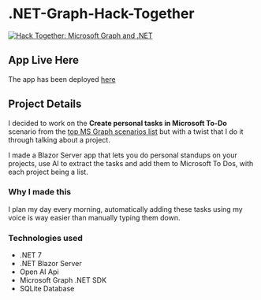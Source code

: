 # .NET-Graph-Hack-Together

[![Hack Together: Microsoft Graph and .NET](https://img.shields.io/badge/Microsoft%20-Hack--Together-orange?style=for-the-badge&logo=microsoft)](https://github.com/microsoft/hack-together)

## App Live Here

The app has been deployed [here](https://speech2todo.azurewebsites.net/)

## Project Details

I decided to work on the **Create personal tasks in Microsoft To-Do** scenario from the [top MS Graph scenarios list](https://github.com/microsoft/hack-together/blob/main/top-scenarios.md) but with a twist that I do it through talking about a project.

I made a Blazor Server app that lets you do personal standups on your projects, use AI to extract the tasks and add them to Microsoft To Dos, with each project being a list.

### Why I made this

I plan my day every morning, automatically adding these tasks using my voice is way easier than manually typing them down.

### Technologies used

- .NET 7
- .NET Blazor Server
- Open AI Api
- Microsoft Graph .NET SDK
- SQLite Database
